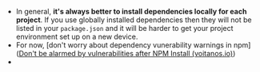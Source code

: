 - In general, **it's always better to install dependencies locally for each project**. If you use globally installed dependencies then they will not be listed in your `package.json` and it will be harder to get your project environment set up on a new device. 
- For now, [don't worry about dependency vunerability warnings in npm]([Don't be alarmed by vulnerabilities after NPM Install (voitanos.io)](https://www.voitanos.io/blog/don-t-be-alarmed-by-vulnerabilities-after-running-npm-install/))
- 